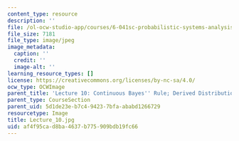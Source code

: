 ```yaml
---
content_type: resource
description: ''
file: /ol-ocw-studio-app/courses/6-041sc-probabilistic-systems-analysis-and-applied-probability-fall-2013/af4f95cad8ba4637b775909bdb19fc66_Lecture_10.jpg
file_size: 7181
file_type: image/jpeg
image_metadata:
  caption: ''
  credit: ''
  image-alt: ''
learning_resource_types: []
license: https://creativecommons.org/licenses/by-nc-sa/4.0/
ocw_type: OCWImage
parent_title: 'Lecture 10: Continuous Bayes'' Rule; Derived Distributions'
parent_type: CourseSection
parent_uid: 5d1de23e-b7c4-9423-7bfa-ababd1266729
resourcetype: Image
title: Lecture_10.jpg
uid: af4f95ca-d8ba-4637-b775-909bdb19fc66
---
```


